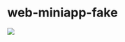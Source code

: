 # web-miniapp-fake 

<img src="https://dev.azure.com/tiagoociandt/MyProject/_apis/build/status/web-miniapps%20-%20CI" />
